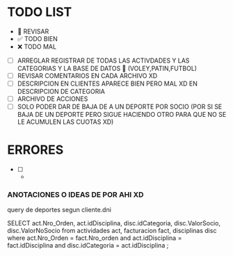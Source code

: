 # TODO LIST

- 🚧 REVISAR
- ✅ TODO BIEN
- ❌ TODO MAL

- [ ] ARREGLAR REGISTRAR DE TODAS LAS ACTIVDADES Y LAS CATEGORIAS Y LA BASE DE DATOS 🚧 (VOLEY,PATIN,FUTBOL)
- [ ] REVISAR COMENTARIOS EN CADA ARCHIVO XD
- [ ] DESCRIPCION EN CLIENTES APARECE BIEN PERO MAL XD EN DESCRIPCION DE CATEGORIA
- [ ] ARCHIVO DE ACCIONES
- [ ] SOLO PODER DAR DE BAJA DE A UN DEPORTE POR SOCIO (POR SI SE BAJA DE UN DEPORTE PERO SIGUE HACIENDO OTRO PARA QUE NO SE LE ACUMULEN LAS CUOTAS XD)

# ERRORES

- [ ] -

### ANOTACIONES O IDEAS DE POR AHI XD

query de deportes segun cliente.dni

SELECT act.Nro_Orden, act.idDisciplina, disc.idCategoria, disc.ValorSocio, disc.ValorNoSocio
from actividades act, facturacion fact, disciplinas disc
where act.Nro_Orden = fact.Nro_orden
and act.idDisciplina = fact.idDisciplina
and disc.idCategoria = act.idDisciplina ;
